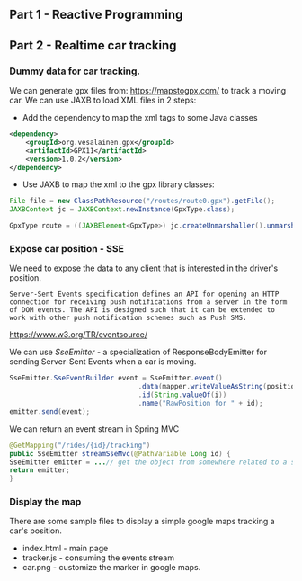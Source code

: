 ## Part 1 - Reactive Programming

## Part 2 - Realtime car tracking

### Dummy data for car tracking.

We can generate gpx files from: https://mapstogpx.com/ to track a moving car.
We can use JAXB to load XML files in 2 steps:

* Add the dependency to map the xml tags to some Java classes
```xml
<dependency>
    <groupId>org.vesalainen.gpx</groupId>
    <artifactId>GPX11</artifactId>
    <version>1.0.2</version>
</dependency>
```

* Use JAXB to map the xml to the gpx library classes:
```java
File file = new ClassPathResource("/routes/route0.gpx").getFile();
JAXBContext jc = JAXBContext.newInstance(GpxType.class);

GpxType route = ((JAXBElement<GpxType>) jc.createUnmarshaller().unmarshal(file)).getValue();
```

### Expose car position - SSE
We need to expose the data to any client that is interested in the driver's position.

```string
Server-Sent Events specification defines an API for opening an HTTP connection for receiving push notifications from a server in the form of DOM events. The API is designed such that it can be extended to work with other push notification schemes such as Push SMS.
```
https://www.w3.org/TR/eventsource/

We can use *SseEmitter* - a specialization of ResponseBodyEmitter for sending Server-Sent Events when a car is moving.

```java
SseEmitter.SseEventBuilder event = SseEmitter.event()
                                .data(mapper.writeValueAsString(position) +"\n")
                                .id(String.valueOf(i))
                                .name("RawPosition for " + id);
emitter.send(event);
```

We can return an event stream in Spring MVC

```java
@GetMapping("/rides/{id}/tracking")
public SseEmitter streamSseMvc(@PathVariable Long id) {
SseEmitter emitter = ...// get the object from somewhere related to a specific ride
return emitter;
}        
```

### Display the map

There are some sample files to display a simple google maps tracking a car's position.
* index.html - main page
* tracker.js - consuming the events stream
* car.png - customize the marker in google maps.
